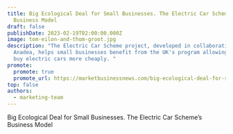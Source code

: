 ```yaml
---
title: Big Ecological Deal for Small Businesses. The Electric Car Scheme’s
  Business Model
draft: false
publishDate: 2023-02-19T02:00:00.000Z
image: tom-eilon-and-thom-groot.jpg
description: "The Electric Car Scheme project, developed in collaboration with
  Anadea, helps small businesses benefit from the UK's program allowing them to
  buy electric cars more cheaply. "
promote:
  promote: true
  promote_url: https://marketbusinessnews.com/big-ecological-deal-for-small-businesses-the-electric-car-schemes-business-model/320785/
top: false
authors:
  - marketing-team
---
```

Big Ecological Deal for Small Businesses. The Electric Car Scheme’s Business Model

